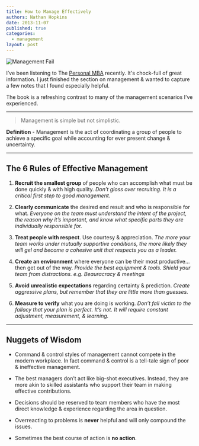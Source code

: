 ```yaml
---
title: How to Manage Effectively
authors: Nathan Hopkins
date: 2013-11-07
published: true
categories:
  - management
layout: post
---
```


![Management Fail](/public/images/dilbert-vision-crop.jpg)

I’ve been listening to The [Personal MBA](http://personalmba.com/) recently.
It's chock-full of great information.
I just finished the section on management & wanted to capture a few notes that I found especially helpful.

The book is a refreshing contrast to many of the management scenarios I’ve experienced.

---

> Management is simple but not simplistic.

**Definition** - Management is the act of coordinating a group of people to
achieve a specific goal while accounting for ever present change & uncertainty.

---

## The 6 Rules of Effective Management

1. **Recruit the smallest group** of people who can accomplish what must be done quickly & with high quality.
*Don’t gloss over recruiting. It is a critical first step to good management.*

2. **Clearly communicate** the desired end result and who is responsible for what.
*Everyone on the team must understand the intent of the project,
the reason why it’s important, and know what specific parts they are individually responsible for.*

3. **Treat people with respect**. Use courtesy & appreciation.
*The more your team works under mutually supportive conditions,
the more likely they will gel and become a cohesive unit that respects you as a leader.*

4. **Create an environment** where everyone can be their most productive... then get out of the way.
*Provide the best equipment & tools. Shield your team from distractions. e.g. Beauracracy & meetings*

5. **Avoid unrealistic expectations** regarding certainty & prediction.
*Create aggressive plans, but remember that they are little more than guesses.*

6. **Measure to verify** what you are doing is working.
*Don’t fall victim to the fallacy that your plan is perfect. It’s not.
It will require constant adjustment, measurement, & learning.*

---

## Nuggets of Wisdom

* Command & control styles of management cannot compete in the modern workplace.
In fact command & control is a tell-tale sign of poor & ineffective management.

* The best managers don’t act like big-shot executives.
Instead, they are more akin to skilled assistants who support their team in making effective contributions.

* Decisions should be reserved to team members who have the most direct knowledge
& experience regarding the area in question.

* Overreacting to problems is **never** helpful and will only compound the issues.

* Sometimes the best course of action is **no action**.

